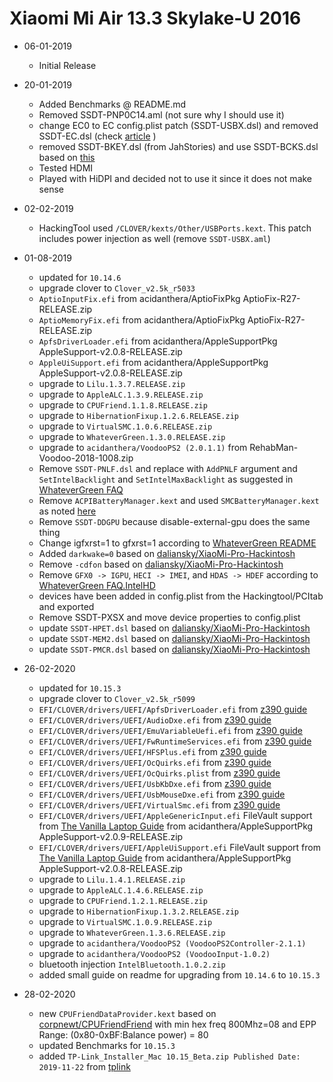 # Xiaomi Mi Air 13.3 Skylake-U 2016

- 06-01-2019
    
    - Initial Release

- 20-01-2019
    
    - Added Benchmarks @ README.md
    - Removed SSDT-PNP0C14.aml (not sure why I should use it)
    - change EC0 to EC config.plist patch (SSDT-USBX.dsl) and removed SSDT-EC.dsl (check [article](https://www.tonymacx86.com/threads/guide-usb-power-property-injection-for-sierra-and-later.222266/) )
    - removed SSDT-BKEY.dsl (from JahStories) and use SSDT-BCKS.dsl based on [this](https://www.tonymacx86.com/threads/guide-patching-dsdt-ssdt-for-laptop-backlight-control.152659/)
    - Tested HDMI
    - Played with HiDPI and decided not to use it since it does not make sense

- 02-02-2019

    - HackingTool used `/CLOVER/kexts/Other/USBPorts.kext`. This patch includes power injection as well (remove `SSDT-USBX.aml`)

- 01-08-2019

    - updated for `10.14.6`
    - upgrade clover to `Clover_v2.5k_r5033`
    - `AptioInputFix.efi` from acidanthera/AptioFixPkg AptioFix-R27-RELEASE.zip
    - `AptioMemoryFix.efi` from acidanthera/AptioFixPkg AptioFix-R27-RELEASE.zip
    - `ApfsDriverLoader.efi` from acidanthera/AppleSupportPkg AppleSupport-v2.0.8-RELEASE.zip
    - `AppleUiSupport.efi` from acidanthera/AppleSupportPkg AppleSupport-v2.0.8-RELEASE.zip
    - upgrade to `Lilu.1.3.7.RELEASE.zip`
    - upgrade to `AppleALC.1.3.9.RELEASE.zip`
    - upgrade to `CPUFriend.1.1.8.RELEASE.zip`
    - upgrade to `HibernationFixup.1.2.6.RELEASE.zip`
    - upgrade to `VirtualSMC.1.0.6.RELEASE.zip`
    - upgrade to `WhateverGreen.1.3.0.RELEASE.zip`
    - upgrade to `acidanthera/VoodooPS2 (2.0.1.1)` from RehabMan-Voodoo-2018-1008.zip
    - Remove `SSDT-PNLF.dsl` and replace with `AddPNLF` argument and `SetIntelBacklight` and `SetIntelMaxBacklight` as suggested in [WhateverGreen FAQ](https://github.com/acidanthera/WhateverGreen/blob/master/Manual/FAQ.IntelHD.en.md#adjusting-the-brightness-on-a-laptop)
    - Remove `ACPIBatteryManager.kext` and used `SMCBatteryManager.kext` as noted [here](https://github.com/daliansky/XiaoMi-Pro-Hackintosh/pull/204)
    - Remove `SSDT-DDGPU` because disable-external-gpu does the same thing
    - Change igfxrst=1 to gfxrst=1 according to [WhateverGreen README](https://github.com/acidanthera/WhateverGreen/blob/master/README.md)
    - Added `darkwake=0` based on [daliansky/XiaoMi-Pro-Hackintosh](https://github.com/daliansky/XiaoMi-Pro-Hackintosh)
    - Remove `-cdfon` based on [daliansky/XiaoMi-Pro-Hackintosh](https://github.com/daliansky/XiaoMi-Pro-Hackintosh)
    - Remove `GFX0 -> IGPU`, `HECI -> IMEI`, and `HDAS -> HDEF` according to [WhateverGreen FAQ.IntelHD](https://github.com/acidanthera/WhateverGreen/blob/master/Manual/FAQ.IntelHD.en.md#adjusting-the-brightness-on-a-laptop)
    - devices have been added in config.plist from the Hackingtool/PCItab and exported
    - Remove SSDT-PXSX and move device properties to config.plist
    - update `SSDT-HPET.dsl` based on [daliansky/XiaoMi-Pro-Hackintosh](https://github.com/daliansky/XiaoMi-Pro-Hackintosh)
    - update `SSDT-MEM2.dsl` based on [daliansky/XiaoMi-Pro-Hackintosh](https://github.com/daliansky/XiaoMi-Pro-Hackintosh)
    - update `SSDT-PMCR.dsl` based on [daliansky/XiaoMi-Pro-Hackintosh](https://github.com/daliansky/XiaoMi-Pro-Hackintosh)

- 26-02-2020

    - updated for `10.15.3`
    - upgrade clover to `Clover_v2.5k_r5099`
    - `EFI/CLOVER/drivers/UEFI/ApfsDriverLoader.efi` from [z390 guide](https://www.tonymacx86.com/threads/success-gigabyte-designare-z390-thunderbolt-3-i7-9700k-amd-rx-580.267551/page-1131#post-2046300)
    - `EFI/CLOVER/drivers/UEFI/AudioDxe.efi` from [z390 guide](https://www.tonymacx86.com/threads/success-gigabyte-designare-z390-thunderbolt-3-i7-9700k-amd-rx-580.267551/page-1131#post-2046300)
    - `EFI/CLOVER/drivers/UEFI/EmuVariableUefi.efi` from [z390 guide](https://www.tonymacx86.com/threads/success-gigabyte-designare-z390-thunderbolt-3-i7-9700k-amd-rx-580.267551/page-1131#post-2046300)
    - `EFI/CLOVER/drivers/UEFI/FwRuntimeServices.efi` from [z390 guide](https://www.tonymacx86.com/threads/success-gigabyte-designare-z390-thunderbolt-3-i7-9700k-amd-rx-580.267551/page-1131#post-2046300)
    - `EFI/CLOVER/drivers/UEFI/HFSPlus.efi` from [z390 guide](https://www.tonymacx86.com/threads/success-gigabyte-designare-z390-thunderbolt-3-i7-9700k-amd-rx-580.267551/page-1131#post-2046300)
    - `EFI/CLOVER/drivers/UEFI/OcQuirks.efi` from [z390 guide](https://www.tonymacx86.com/threads/success-gigabyte-designare-z390-thunderbolt-3-i7-9700k-amd-rx-580.267551/page-1131#post-2046300)
    - `EFI/CLOVER/drivers/UEFI/OcQuirks.plist` from [z390 guide](https://www.tonymacx86.com/threads/success-gigabyte-designare-z390-thunderbolt-3-i7-9700k-amd-rx-580.267551/page-1131#post-2046300)
    - `EFI/CLOVER/drivers/UEFI/UsbKbDxe.efi` from [z390 guide](https://www.tonymacx86.com/threads/success-gigabyte-designare-z390-thunderbolt-3-i7-9700k-amd-rx-580.267551/page-1131#post-2046300)
    - `EFI/CLOVER/drivers/UEFI/UsbMouseDxe.efi` from [z390 guide](https://www.tonymacx86.com/threads/success-gigabyte-designare-z390-thunderbolt-3-i7-9700k-amd-rx-580.267551/page-1131#post-2046300)
    - `EFI/CLOVER/drivers/UEFI/VirtualSmc.efi` from [z390 guide](https://www.tonymacx86.com/threads/success-gigabyte-designare-z390-thunderbolt-3-i7-9700k-amd-rx-580.267551/page-1131#post-2046300)
    - `EFI/CLOVER/drivers/UEFI/AppleGenericInput.efi` FileVault support from [The Vanilla Laptop Guide](https://fewtarius.gitbook.io/laptopguide/extras/enabling-filevault) from acidanthera/AppleSupportPkg AppleSupport-v2.0.9-RELEASE.zip
    - `EFI/CLOVER/drivers/UEFI/AppleUiSupport.efi` FileVault support from [The Vanilla Laptop Guide](https://fewtarius.gitbook.io/laptopguide/extras/enabling-filevault) from acidanthera/AppleSupportPkg AppleSupport-v2.0.8-RELEASE.zip
    - upgrade to `Lilu.1.4.1.RELEASE.zip`
    - upgrade to `AppleALC.1.4.6.RELEASE.zip`
    - upgrade to `CPUFriend.1.2.1.RELEASE.zip`
    - upgrade to `HibernationFixup.1.3.2.RELEASE.zip`
    - upgrade to `VirtualSMC.1.0.9.RELEASE.zip`
    - upgrade to `WhateverGreen.1.3.6.RELEASE.zip`
    - upgrade to `acidanthera/VoodooPS2 (VoodooPS2Controller-2.1.1)`
    - upgrade to `acidanthera/VoodooPS2 (VoodooInput-1.0.2)`
    - bluetooth injection `IntelBluetooth.1.0.2.zip`
    - added small guide on readme for upgrading from `10.14.6` to `10.15.3`

- 28-02-2020

    - new `CPUFriendDataProvider.kext` based on [corpnewt/CPUFriendFriend](https://github.com/corpnewt/CPUFriendFriend) with min hex freq 800Mhz=08 and EPP Range: (0x80-0xBF:Balance power) = 80
    - updated Benchmarks for `10.15.3`
    - added `TP-Link_Installer_Mac 10.15_Beta.zip Published Date: 2019-11-22` from [tplink](https://www.tp-link.com/us/support/download/archer-t3u/#Driver) 
